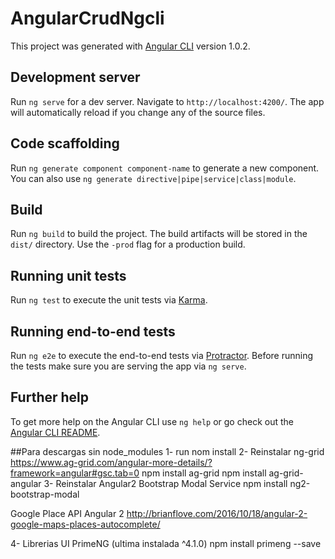 # AngularCrudNgcli

This project was generated with [Angular CLI](https://github.com/angular/angular-cli) version 1.0.2.

## Development server

Run `ng serve` for a dev server. Navigate to `http://localhost:4200/`. The app will automatically reload if you change any of the source files.

## Code scaffolding

Run `ng generate component component-name` to generate a new component. You can also use `ng generate directive|pipe|service|class|module`.

## Build

Run `ng build` to build the project. The build artifacts will be stored in the `dist/` directory. Use the `-prod` flag for a production build.

## Running unit tests

Run `ng test` to execute the unit tests via [Karma](https://karma-runner.github.io).

## Running end-to-end tests

Run `ng e2e` to execute the end-to-end tests via [Protractor](http://www.protractortest.org/).
Before running the tests make sure you are serving the app via `ng serve`.

## Further help

To get more help on the Angular CLI use `ng help` or go check out the [Angular CLI README](https://github.com/angular/angular-cli/blob/master/README.md).



##Para descargas sin node_modules
1- run nom install
2- Reinstalar ng-grid https://www.ag-grid.com/angular-more-details/?framework=angular#gsc.tab=0
    npm install ag-grid
    npm install ag-grid-angular
3- Reinstalar Angular2 Bootstrap Modal Service
    npm install ng2-bootstrap-modal


Google Place API Angular 2
http://brianflove.com/2016/10/18/angular-2-google-maps-places-autocomplete/

4- Librerias UI PrimeNG (ultima instalada ^4.1.0)
    npm install primeng --save